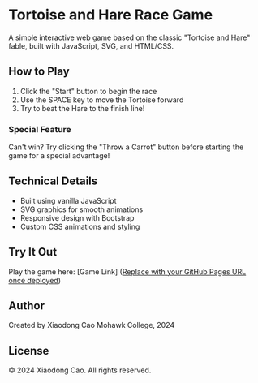 # Tortoise and Hare Race Game

A simple interactive web game based on the classic "Tortoise and Hare" fable, built with JavaScript, SVG, and HTML/CSS.

## How to Play

1. Click the "Start" button to begin the race
2. Use the SPACE key to move the Tortoise forward
3. Try to beat the Hare to the finish line!

### Special Feature
Can't win? Try clicking the "Throw a Carrot" button before starting the game for a special advantage!

## Technical Details
- Built using vanilla JavaScript
- SVG graphics for smooth animations
- Responsive design with Bootstrap
- Custom CSS animations and styling

## Try It Out
Play the game here: [Game Link] ([Replace with your GitHub Pages URL once deployed](https://doehner-ca.github.io/tortoise-hare-webgame/))

## Author
Created by Xiaodong Cao
Mohawk College, 2024

## License
© 2024 Xiaodong Cao. All rights reserved.
